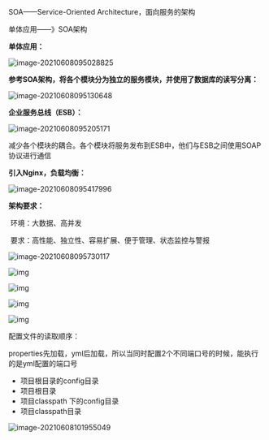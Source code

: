 SOA——Service-Oriented Architecture，面向服务的架构

单体应用——》SOA架构

**单体应用：**

![image-20210608095028825](SpringCloud%E5%BE%AE%E6%9C%8D%E5%8A%A1.assets/image-20210608095028825-1623117032884.png)

**参考SOA架构，将各个模块分为独立的服务模块，并使用了数据库的读写分离：**

![image-20210608095130648](SpringCloud%E5%BE%AE%E6%9C%8D%E5%8A%A1.assets/image-20210608095130648-1623117092540.png)

**企业服务总线（ESB）：**

![image-20210608095205171](SpringCloud%E5%BE%AE%E6%9C%8D%E5%8A%A1.assets/image-20210608095205171-1623117127627.png)

减少各个模块的耦合。各个模块将服务发布到ESB中，他们与ESB之间使用SOAP协议进行通信

**引入Nginx，负载均衡：**

![image-20210608095417996](SpringCloud%E5%BE%AE%E6%9C%8D%E5%8A%A1.assets/image-20210608095417996-1623117260014.png)



**架构要求：**

​	环境：大数据、高并发

​	要求：高性能、独立性、容易扩展、便于管理、状态监控与警报

![image-20210608095730117](SpringCloud%E5%BE%AE%E6%9C%8D%E5%8A%A1.assets/image-20210608095730117-1623117452827.png)





![img](SpringCloud%E5%BE%AE%E6%9C%8D%E5%8A%A1.assets/728434-20190702163039471-1131916473-1623118489559.png)



![img](SpringCloud%E5%BE%AE%E6%9C%8D%E5%8A%A1.assets/728434-20190702163245727-2107614238-1623118576720.png)

![img](SpringCloud%E5%BE%AE%E6%9C%8D%E5%8A%A1.assets/728434-20190702163312110-1659269841-1623118590860.png)

![img](SpringCloud%E5%BE%AE%E6%9C%8D%E5%8A%A1.assets/101606_hKip_2885163-1623118662676.png)





配置文件的读取顺序：

properties先加载，yml后加载，所以当同时配置2个不同端口号的时候，能执行的是yml配置的端口号

+ 项目根目录的config目录
+ 项目根目录
+ 项目classpath 下的config目录
+ 项目classpath目录

![image-20210608101955049](SpringCloud%E5%BE%AE%E6%9C%8D%E5%8A%A1.assets/image-20210608101955049-1623118797099.png)